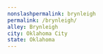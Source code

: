 ```yaml
---
﻿nonslashpermalink: brynleigh
permalink: /brynleigh/
alley: Brynleigh
city: Oklahoma City
state: Oklahoma
---
```

